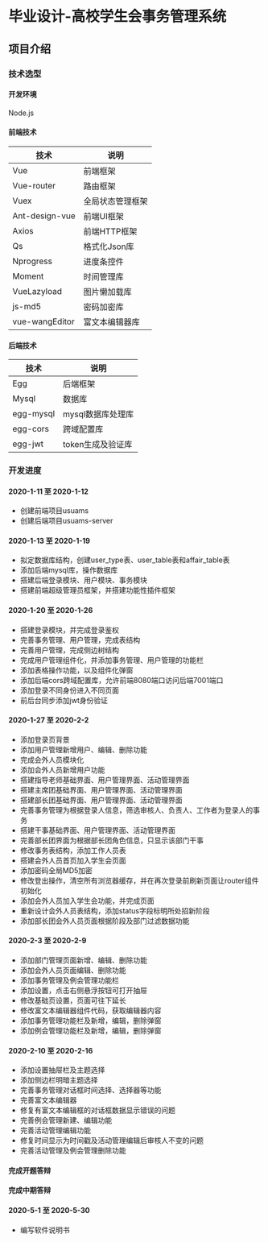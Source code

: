 # 毕业设计-高校学生会事务管理系统

## 项目介绍

### 技术选型

#### 开发环境

Node.js

#### 前端技术

| 技术 | 说明 |
|---|---|
| Vue | 前端框架 |
| Vue-router | 路由框架 |
| Vuex | 全局状态管理框架 |
| Ant-design-vue | 前端UI框架 |
| Axios | 前端HTTP框架 |
| Qs | 格式化Json库 |
| Nprogress | 进度条控件 |
| Moment | 时间管理库 |
| VueLazyload | 图片懒加载库 |
| js-md5 | 密码加密库 |
| vue-wangEditor | 富文本编辑器库 |

#### 后端技术

| 技术 | 说明 |
|---|---|
| Egg | 后端框架 |
| Mysql | 数据库 |
| egg-mysql | mysql数据库处理库 |
| egg-cors | 跨域配置库 |
| egg-jwt | token生成及验证库 |

### 开发进度

#### 2020-1-11 至 2020-1-12

- 创建前端项目usuams
- 创建后端项目usuams-server

#### 2020-1-13 至 2020-1-19

- 拟定数据库结构，创建user_type表、user_table表和affair_table表
- 添加后端mysql库，操作数据库
- 搭建后端登录模块、用户模块、事务模块
- 搭建前端超级管理员框架，并搭建功能性插件框架

#### 2020-1-20 至 2020-1-26

- 搭建登录模块，并完成登录鉴权
- 完善事务管理、用户管理，完成表结构
- 完善用户管理，完成侧边树结构
- 完成用户管理组件化，并添加事务管理、用户管理的功能栏
- 添加表格操作功能，以及组件化弹窗
- 添加后端cors跨域配置库，允许前端8080端口访问后端7001端口
- 添加登录不同身份进入不同页面
- 前后台同步添加jwt身份验证

#### 2020-1-27 至 2020-2-2

- 添加登录页背景
- 添加用户管理新增用户、编辑、删除功能
- 完成会外人员模块化
- 添加会外人员新增用户功能
- 搭建指导老师基础界面、用户管理界面、活动管理界面
- 搭建主席团基础界面、用户管理界面、活动管理界面
- 搭建部长团基础界面、用户管理界面、活动管理界面
- 完善事务管理为根据登录人信息，筛选审核人、负责人、工作者为登录人的事务
- 搭建干事基础界面、用户管理界面、活动管理界面
- 完善部长团界面为根据部长团角色信息，只显示该部门干事
- 修改事务表结构，添加工作人员表
- 搭建会外人员首页加入学生会页面
- 添加密码全局MD5加密
- 修改登出操作，清空所有浏览器缓存，并在再次登录前刷新页面让router组件初始化
- 添加会外人员加入学生会功能，并完成页面
- 重新设计会外人员表结构，添加status字段标明所处招新阶段
- 添加部长团会外人员页面根据阶段及部门过滤数据功能

#### 2020-2-3 至 2020-2-9

- 添加部门管理页面新增、编辑、删除功能
- 添加会外人员页面编辑、删除功能
- 添加事务管理及例会管理功能栏
- 添加设置，点击右侧悬浮按钮可打开抽屉
- 修改基础页设置，页面可往下延长
- 修改富文本编辑器组件代码，获取编辑器内容
- 添加事务管理功能栏及新增，编辑，删除弹窗
- 添加例会管理功能栏及新增，编辑，删除弹窗

#### 2020-2-10 至 2020-2-16

- 添加设置抽屉栏及主题选择
- 添加侧边栏明暗主题选择
- 完善事务管理对话框时间选择、选择器等功能
- 完善富文本编辑器
- 修复有富文本编辑框的对话框数据显示错误的问题
- 完善例会管理新建、编辑功能
- 完善活动管理编辑功能
- 修复时间显示为时间戳及活动管理编辑后审核人不变的问题
- 完善活动管理及例会管理删除功能

#### 完成开题答辩

#### 完成中期答辩

#### 2020-5-1 至 2020-5-30

- 编写软件说明书